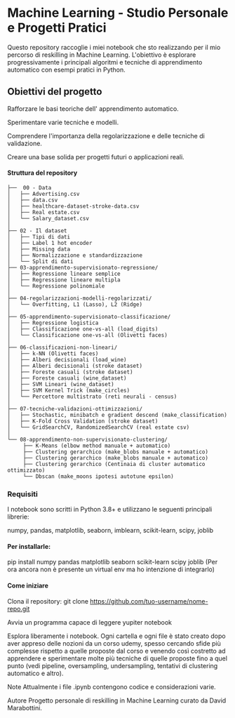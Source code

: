 # Machine Learning - Studio Personale e Progetti Pratici
Questo repository raccoglie i miei notebook che sto realizzando per il mio percorso di reskilling in Machine Learning. L'obiettivo è esplorare progressivamente i principali algoritmi e tecniche di apprendimento automatico con esempi pratici in Python.

## Obiettivi del progetto
Rafforzare le basi teoriche dell' apprendimento automatico.

Sperimentare varie tecniche e modelli.

Comprendere l'importanza della regolarizzazione e delle tecniche di validazione.

Creare una base solida per progetti futuri o applicazioni reali.

#### Struttura del repository
```
├──  00 - Data
│   ├── Advertising.csv
│   ├── data.csv
│   ├── healthcare-dataset-stroke-data.csv
│   ├── Real estate.csv
│   └── Salary_dataset.csv
│
├── 02 - Il dataset
│   ├── Tipi di dati
│   ├── Label 1 hot encoder
│   ├── Missing data
│   ├── Normalizzazione e standardizzazione
│   └── Split di dati
├── 03-apprendimento-supervisionato-regressione/
│   ├── Regressione lineare semplice 
│   ├── Regressione lineare multipla
│   └── Regressione polinomiale
│
├── 04-regolarizzazioni-modelli-regolarizzati/
│   └── Overfitting, L1 (Lasso), L2 (Ridge)
│
├── 05-apprendimento-supervisionato-classificazione/
│   ├── Regressione logistica
│   ├── Classificazione one-vs-all (load_digits)
│   └── Classificazione one-vs-all (Olivetti faces)
│
├── 06-classificazioni-non-lineari/
│   ├── k-NN (Olivetti faces)
│   ├── Alberi decisionali (load_wine)
│   ├── Alberi decisionali (stroke dataset)
│   ├── Foreste casuali (stroke dataset)
│   ├── Foreste casuali (wine_dataset)
│   ├── SVM Lineari (wine_dataset)
│   ├── SVM Kernel Trick (make_circles)
│   └── Percettore multistrato (reti neurali - census)
│
├── 07-tecniche-validazioni-ottimizzazioni/
│   ├── Stochastic, minibatch e gradient descend (make_classification)
│   ├── K-Fold Cross Validation (stroke dataset)
│   └── GridSearchCV, RandomizedSearchCV (real estate csv)
│
└── 08-apprendimento-non-supervisionato-clustering/
     ├── K-Means (elbow method manuale + automatico)
     ├── Clustering gerarchico (make_blobs manuale + automatico)
     ├── Clustering gerarchico (make_blobs manuale + automatico)
     ├── Clustering gerarchico (Centinaia di cluster automatico ottimizzato)
     └── Dbscan (make_moons ipotesi autotune epsilon)
```
### Requisiti
I notebook sono scritti in Python 3.8+ e utilizzano le seguenti principali librerie:

numpy, pandas, matplotlib, seaborn, imblearn, scikit-learn, scipy, joblib

#### Per installarle:

pip install numpy pandas matplotlib seaborn scikit-learn scipy joblib
(Per ora ancora non è presente un virtual env ma ho intenzione di integrarlo)

#### Come iniziare
Clona il repository:
git clone https://github.com/tuo-username/nome-repo.git

Avvia un programma capace di leggere yupiter notebook

Esplora liberamente i notebook. Ogni cartella e ogni file è stato creato dopo aver appreso delle nozioni da un corso udemy, spesso cercando sfide più complesse rispetto a quelle proposte dal corso e venendo così costretto ad apprendere e sperimentare molte più tecniche di quelle proposte fino a quel punto (vedi pipeline, oversampling, undersampling, tentativi di clustering automatico e altro).

Note
Attualmente i file .ipynb contengono codice e considerazioni varie.

Autore
Progetto personale di reskilling in Machine Learning curato da David Marabottini.